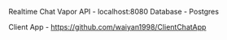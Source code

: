 Realtime Chat Vapor API - localhost:8080
Database - Postgres

Client App - https://github.com/waiyan1998/ClientChatApp
